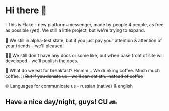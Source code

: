 # Hi there 👋

ℹ️ This is Flake - new platform+messenger, made by people 4 people, as free as possible (yet). We still a little project, but we're trying to expand.

🤷 We still in alpha-test state, but if you just pay your attention & attention of your friends - we'll pleased!

👩‍💻 We still don't have any docs or some like, but when base front of site will developed - we'll publish the docs.

🍿 What do we eat for breakfast? Hmmm... We drinking coffee. Much much coffee. :) ~~But if you donate us - we'll can eat sth. instead of coffee~~

🌐 Languages for communicate us - russian (native) & english

## Have a nice day/night, guys! CU 🔜
